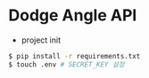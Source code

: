 # Dodge Angle API

- project init
```bash
$ pip install -r requirements.txt
$ touch .env # SECRET_KEY 설정
```
